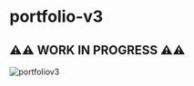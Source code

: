 # portfolio-v3

## ⚠️⚠️ WORK IN PROGRESS ⚠️⚠️

![portfoliov3](https://user-images.githubusercontent.com/25727549/133048852-ec324aaf-4a80-4750-8cf7-f0366982059e.png)
